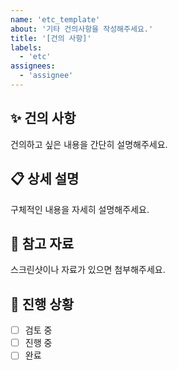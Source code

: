 ```yaml
---
name: 'etc_template'
about: '기타 건의사항을 작성해주세요.'
title: '[건의 사항]'
labels:
  - 'etc'
assignees:
  - 'assignee'
---
```


## ✨ 건의 사항

건의하고 싶은 내용을 간단히 설명해주세요.

## 📋 상세 설명

구체적인 내용을 자세히 설명해주세요.

## 📸 참고 자료

스크린샷이나 자료가 있으면 첨부해주세요.

## 🚀 진행 상황

- [ ] 검토 중
- [ ] 진행 중
- [ ] 완료
